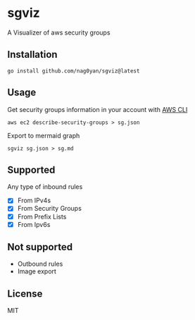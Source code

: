 # sgviz
A Visualizer of aws security groups

## Installation
```shell
go install github.com/nag0yan/sgviz@latest
```

## Usage
Get security groups information in your account with [AWS CLI](https://docs.aws.amazon.com/cli/)  
```shell
aws ec2 describe-security-groups > sg.json
```
Export to mermaid graph  
```
sgviz sg.json > sg.md
```

## Supported
Any type of inbound rules
- [x] From IPv4s
- [x] From Security Groups
- [x] From Prefix Lists
- [x] From Ipv6s

## Not supported
- Outbound rules
- Image export

## License
MIT
